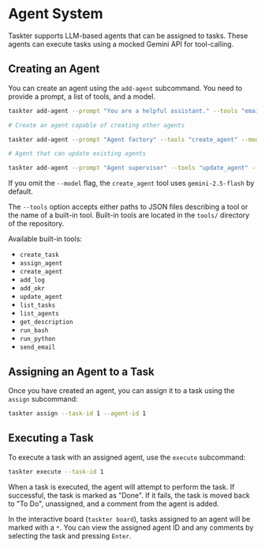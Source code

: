 # Agent System

Taskter supports LLM-based agents that can be assigned to tasks. These agents can execute tasks using a mocked Gemini API for tool-calling.

## Creating an Agent

You can create an agent using the `add-agent` subcommand. You need to provide a prompt, a list of tools, and a model.

```bash
taskter add-agent --prompt "You are a helpful assistant." --tools "email" "calendar" --model "gemini-pro"

# Create an agent capable of creating other agents

taskter add-agent --prompt "Agent factory" --tools "create_agent" --model "gemini-2.5-flash"

# Agent that can update existing agents

taskter add-agent --prompt "Agent supervisor" --tools "update_agent" --model "gemini-2.5-flash"
```

If you omit the `--model` flag, the `create_agent` tool uses `gemini-2.5-flash` by default.

The `--tools` option accepts either paths to JSON files describing a tool or the name of a built-in tool. Built-in tools are located in the `tools/` directory of the repository.

Available built-in tools:
- `create_task`
- `assign_agent`
- `create_agent`
- `add_log`
- `add_okr`
- `update_agent`
- `list_tasks`
- `list_agents`
- `get_description`
- `run_bash`
- `run_python`
- `send_email`

## Assigning an Agent to a Task

Once you have created an agent, you can assign it to a task using the `assign` subcommand:

```bash
taskter assign --task-id 1 --agent-id 1
```

## Executing a Task

To execute a task with an assigned agent, use the `execute` subcommand:

```bash
taskter execute --task-id 1
```

When a task is executed, the agent will attempt to perform the task. If successful, the task is marked as "Done". If it fails, the task is moved back to "To Do", unassigned, and a comment from the agent is added.

In the interactive board (`taskter board`), tasks assigned to an agent will be marked with a `*`. You can view the assigned agent ID and any comments by selecting the task and pressing `Enter`.
